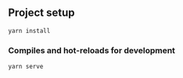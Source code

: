 ## Project setup
```
yarn install
```

### Compiles and hot-reloads for development
```
yarn serve
```